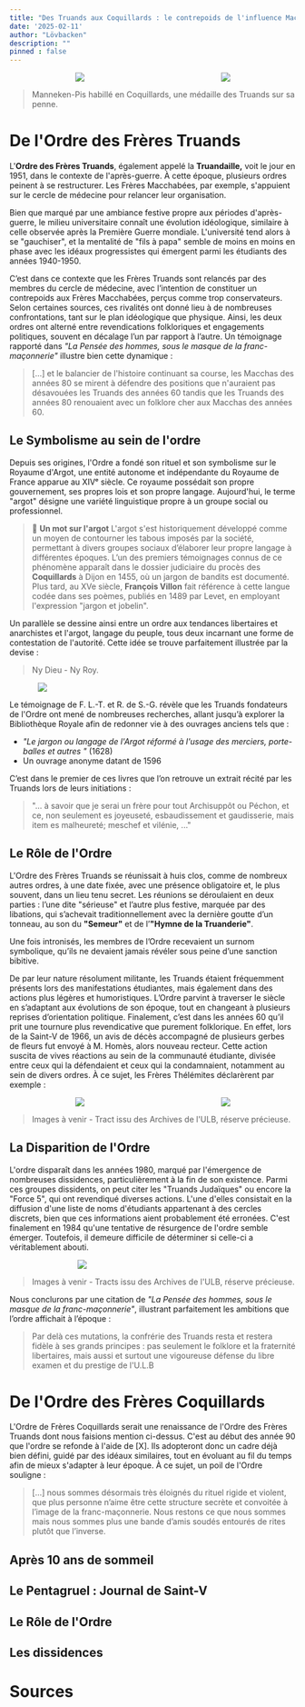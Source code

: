 ```yaml
---
title: "Des Truands aux Coquillards : le contrepoids de l'influence Macchabée"
date: '2025-02-11'
author: "Lövbacken"
description: ""
pinned : false
---
```


<style>
  img {
    display: block;
    margin-left: auto;
    margin-right: auto;
    max-width: 80%; /* Pour garantir que l'image ne dépasse pas la largeur de l'écran */
  }
</style>

<div style="display: flex; justify-content: center; align-items: center; gap: 10px;">
    <img src="coquillards_1.jpg" style="max-width: 40%; height: auto;">
    <img src="coquillards_2.jpg" style="max-width: 40%; height: auto;">
</div>

> Manneken-Pis habillé en Coquillards, une médaille des Truands sur sa penne.

# De l'Ordre des Frères Truands
L'**Ordre des Frères Truands**, également appelé la **Truandaille,** voit le jour en 1951, dans le contexte de l'après-guerre. À cette époque, plusieurs ordres peinent à se restructurer. Les Frères Macchabées, par exemple, s'appuient sur le cercle de médecine pour relancer leur organisation.

Bien que marqué par une ambiance festive propre aux périodes d'après-guerre, le milieu universitaire connaît une évolution idéologique, similaire à celle observée après la Première Guerre mondiale. L'université tend alors à se "gauchiser", et la mentalité de "fils à papa" semble de moins en moins en phase avec les idéaux progressistes qui émergent parmi les étudiants des années 1940-1950.

C’est dans ce contexte que les Frères Truands sont relancés par des membres du cercle de médecine, avec l’intention de constituer un contrepoids aux Frères Macchabées, perçus comme trop conservateurs. Selon certaines sources, ces rivalités ont donné lieu à de nombreuses confrontations, tant sur le plan idéologique que physique.
Ainsi, les deux ordres ont alterné entre revendications folkloriques et engagements politiques, souvent en décalage l’un par rapport à l’autre. Un témoignage rapporté dans *"La Pensée des hommes, sous le masque de la franc-maçonnerie"* illustre bien cette dynamique :

> [...] et le balancier de l'histoire continuant sa course, les Macchas des années 80 se mirent à défendre des positions que n'auraient pas désavouées les Truands des années 60 tandis que les Truands des années 80 renouaient avec un folklore cher aux Macchas des années 60.

## Le Symbolisme au sein de l'ordre

Depuis ses origines, l'Ordre a fondé son rituel et son symbolisme sur le Royaume d'Argot, une entité autonome et indépendante du Royaume de France apparue au XIVᵉ siècle. Ce royaume possédait son propre gouvernement, ses propres lois et son propre langage. Aujourd'hui, le terme "argot" désigne une variété linguistique propre à un groupe social ou professionnel.

> 📖 **Un mot sur l'argot**
L'argot s'est historiquement développé comme un moyen de contourner les tabous imposés par la société, permettant à divers groupes sociaux d’élaborer leur propre langage à différentes époques. L’un des premiers témoignages connus de ce phénomène apparaît dans le dossier judiciaire du procès des **Coquillards** à Dijon en 1455, où un jargon de bandits est documenté. Plus tard, au XVe siècle, **François Villon** fait référence à cette langue codée dans ses poèmes, publiés en 1489 par Levet, en employant l'expression "jargon et jobelin".

Un parallèle se dessine ainsi entre un ordre aux tendances libertaires et anarchistes et l'argot, langage du peuple, tous deux incarnant une forme de contestation de l'autorité. Cette idée se trouve parfaitement illustrée par la devise :
> Ny Dieu - Ny Roy.

![](nydieux.png)

Le témoignage de F. L.-T. et R. de S.-G. révèle que les Truands fondateurs de l'Ordre ont mené de nombreuses recherches, allant jusqu’à explorer la Bibliothèque Royale afin de redonner vie à des ouvrages anciens tels que :

- *"Le jargon ou langage de l'Argot réformé à l'usage des merciers, porte-balles et autres "* (1628)
- Un ouvrage anonyme datant de 1596

C’est dans le premier de ces livres que l’on retrouve un extrait récité par les Truands lors de leurs initiations :

> "... à savoir que je serai un frère pour tout Archisuppôt ou Péchon, et ce, non seulement es joyeuseté, esbaudissement et gaudisserie, mais item es malheureté; meschef et vilénie, ..."

## Le Rôle de l'Ordre
L'Ordre des Frères Truands se réunissait à huis clos, comme de nombreux autres ordres, à une date fixée, avec une présence obligatoire et, le plus souvent, dans un lieu tenu secret. Les réunions se déroulaient en deux parties : l’une dite "sérieuse" et l’autre plus festive, marquée par des libations, qui s’achevait traditionnellement avec la dernière goutte d’un tonneau, au son du **"Semeur"** et de l’**"Hymne de la Truanderie"**.

Une fois intronisés, les membres de l’Ordre recevaient un surnom symbolique, qu’ils ne devaient jamais révéler sous peine d’une sanction bibitive.

De par leur nature résolument militante, les Truands étaient fréquemment présents lors des manifestations étudiantes, mais également dans des actions plus légères et humoristiques. L’Ordre parvint à traverser le siècle en s’adaptant aux évolutions de son époque, tout en changeant à plusieurs reprises d’orientation politique. Finalement, c’est dans les années 60 qu’il prit une tournure plus revendicative que purement folklorique.
En effet, lors de la Saint-V de 1966, un avis de décès accompagné de plusieurs gerbes de fleurs fut envoyé à M. Homès, alors nouveau recteur. Cette action suscita de vives réactions au sein de la communauté étudiante, divisée entre ceux qui la défendaient et ceux qui la condamnaient, notamment au sein de divers ordres. À ce sujet, les Frères Thélémites déclarèrent par exemple :


<div style="display: flex; justify-content: center; align-items: center; gap: 10px;">
    <img src="lettre-truands.jpg" style="max-width: 40%; height: auto;">
    <img src="lettre-thelemites.jpg" style="max-width: 40%; height: auto;">
</div>

> Images à venir - Tract issu des Archives de l'ULB, réserve précieuse.

## La Disparition de l'Ordre
L'ordre disparaît dans les années 1980, marqué par l'émergence de nombreuses dissidences, particulièrement à la fin de son existence. Parmi ces groupes dissidents, on peut citer les "Truands Judaïques" ou encore la "Force 5", qui ont revendiqué diverses actions. L'une d'elles consistait en la diffusion d'une liste de noms d'étudiants appartenant à des cercles discrets, bien que ces informations aient probablement été erronées. C'est finalement en 1984 qu'une tentative de résurgence de l'ordre semble émerger. Toutefois, il demeure difficile de déterminer si celle-ci a véritablement abouti.


<div style="display: flex; justify-content: center; align-items: center; gap: 10px;">
    <img src="force-5.jpg" style="max-width: 40%; height: auto;">
    <img src="" style="max-width: 40%; height: auto;">
</div>


> Images à venir - Tracts issu des Archives de l'ULB, réserve précieuse.

Nous conclurons par une citation de *"La Pensée des hommes, sous le masque de la franc-maçonnerie"*, illustrant parfaitement les ambitions que l’ordre affichait à l’époque :

> Par delà ces mutations, la confrérie des Truands resta et restera fidèle à ses grands principes : pas seulement le folklore et la fraternité libertaires, mais aussi et surtout une vigoureuse défense du libre examen et du prestige de l'U.L.B

# De l'Ordre des Frères Coquillards 
L'Ordre de Frères Coquillards serait une renaissance de l'Ordre des Frères Truands dont nous faisions mention ci-dessus. C'est au début des année 90 que l'ordre se refonde à l'aide de [X]. Ils adopteront donc un cadre déjà bien défini, guidé par des idéaux similaires, tout en évoluant au fil du temps afin de mieux s'adapter à leur époque. À ce sujet, un poil de l'Ordre souligne :

> [...] nous sommes désormais très éloignés du rituel rigide et violent, que plus personne n’aime être cette structure secrète et convoitée à l’image de la franc-maçonnerie. Nous restons ce que nous sommes mais nous sommes plus une bande d’amis soudés entourés de rites plutôt que l’inverse.

## Après 10 ans de sommeil

## Le Pentagruel : Journal de Saint-V

## Le Rôle de l'Ordre

## Les dissidences

# Sources
